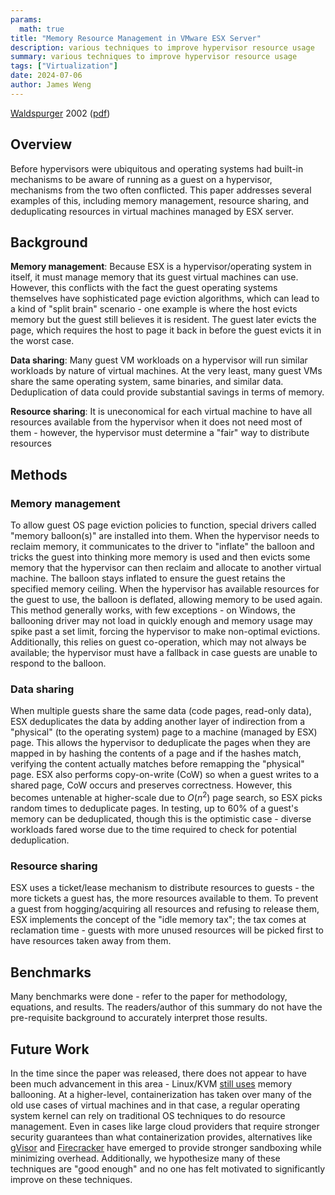 ```yaml
---
params:
  math: true
title: "Memory Resource Management in VMware ESX Server"
description: various techniques to improve hypervisor resource usage
summary: various techniques to improve hypervisor resource usage
tags: ["Virtualization"]
date: 2024-07-06
author: James Weng
---
```


[Waldspurger](https://www.waldspurger.org/carl/) 2002 ([pdf](https://www.usenix.org/legacy/event/osdi02/tech/waldspurger/waldspurger.pdf))

## Overview

Before hypervisors were ubiquitous and operating systems had built-in mechanisms to be aware of running as a guest on a hypervisor, mechanisms from the two often conflicted. This paper addresses several examples of this, including memory management, resource sharing, and deduplicating resources in virtual machines managed by ESX server.

## Background

**Memory management**: Because ESX is a hypervisor/operating system in itself, it must manage memory that its guest virtual machines can use. However, this conflicts with the fact the guest operating systems themselves have sophisticated page eviction algorithms, which can lead to a kind of "split brain" scenario - one example is where the host evicts memory but the guest still believes it is resident. The guest later evicts the page, which requires the host to page it back in before the guest evicts it in the worst case.

**Data sharing**: Many guest VM workloads on a hypervisor will run similar workloads by nature of virtual machines. At the very least, many guest VMs share the same operating system, same binaries, and similar data. Deduplication of data could provide substantial savings in terms of memory.

**Resource sharing**: It is uneconomical for each virtual machine to have all resources available from the hypervisor when it does not need most of them - however, the hypervisor must determine a "fair" way to distribute resources

## Methods

### Memory management

To allow guest OS page eviction policies to function, special drivers called "memory balloon(s)" are installed into them. When the hypervisor needs to reclaim memory, it communicates to the driver to "inflate" the balloon and tricks the guest into thinking more memory is used and then evicts some memory that the hypervisor can then reclaim and allocate to another virtual machine. The balloon stays inflated to ensure the guest retains the specified memory ceiling. When the hypervisor has available resources for the guest to use, the balloon is deflated, allowing memory to be used again. This method generally works, with few exceptions - on Windows, the ballooning driver may not load in quickly enough and memory usage may spike past a set limit, forcing the hypervisor to make non-optimal evictions. Additionally, this relies on guest co-operation, which may not always be available; the hypervisor must have a fallback in case guests are unable to respond to the balloon.

### Data sharing

When multiple guests share the same data (code pages, read-only data), ESX deduplicates the data by adding another layer of indirection from a "physical" (to the operating system) page to a machine (managed by ESX) page. This allows the hypervisor to deduplicate the pages when they are mapped in by hashing the contents of a page and if the hashes match, verifying the content actually matches before remapping the "physical" page. ESX also performs copy-on-write (CoW) so when a guest writes to a shared page, CoW occurs and preserves correctness. However, this becomes untenable at higher-scale due to $O(n^2)$ page search, so ESX picks random times to deduplicate pages. In testing, up to 60% of a guest's memory can be deduplicated, though this is the optimistic case - diverse workloads fared worse due to the time required to check for potential deduplication.

### Resource sharing

ESX uses a ticket/lease mechanism to distribute resources to guests - the more tickets a guest has, the more resources available to them. To prevent a guest from hogging/acquiring all resources and refusing to release them, ESX implements the concept of the "idle memory tax"; the tax comes at reclamation time - guests with more unused resources will be picked first to have resources taken away from them.

## Benchmarks

Many benchmarks were done - refer to the paper for methodology, equations, and results. The readers/author of this summary do not have the pre-requisite background to accurately interpret those results.

## Future Work

In the time since the paper was released, there does not appear to have been much advancement in this area - Linux/KVM [still uses](https://pmhahn.github.io/virtio-balloon/) memory ballooning. At a higher-level, containerization has taken over many of the old use cases of virtual machines and in that case, a regular operating system kernel can rely on traditional OS techniques to do resource management. Even in cases like large cloud providers that require stronger security guarantees than what containerization provides, alternatives like [gVisor](https://gvisor.dev/docs/) and [Firecracker](https://firecracker-microvm.github.io/) have emerged to provide stronger sandboxing while minimizing overhead. Additionally, we hypothesize many of these techniques are "good enough" and no one has felt motivated to significantly improve on these techniques.
